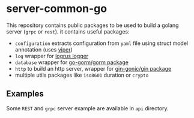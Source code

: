 # server-common-go
This repository contains public packages to be used to build a golang server (`grpc` or `rest`).
it contains useful packages:
- `configuration` extracts configuration from `yaml` file using struct model annotation (uses [viper](https://github.com/spf13/viper))
- `log` wrapper for [logrus logger](https://github.com/sirupsen/logrus)
- `database` wrapper for [go-gorm/gorm package](https://github.com/go-gorm/gorm)
- `http` to build an http server, wrapper for [gin-gonic/gin package](https://github.com/gin-gonic/gin)
- multiple utils packages like `iso8601` duration or `crypto`

## Examples

Some `REST` and `grpc` server example are available in `api` directory.
